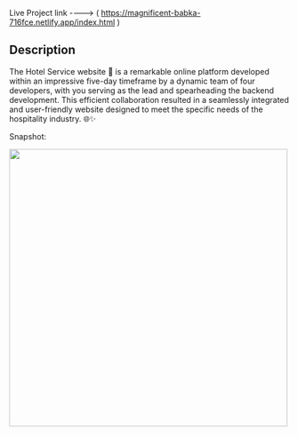 

Live Project link ----> ( https://magnificent-babka-716fce.netlify.app/index.html )


Description
----------

The Hotel Service website 🏨 is a remarkable online platform developed within an impressive five-day timeframe by a dynamic team of four developers, with you serving as the lead and spearheading the backend development. This efficient collaboration resulted in a seamlessly integrated and user-friendly website designed to meet the specific needs of the hospitality industry. 🌐✨





Snapshot:


<img src="https://github.com/Wasim901/CW_Project393/assets/119388217/2d195ebd-003c-4047-802d-fb473a3e138d" width="500px" height="500px">
